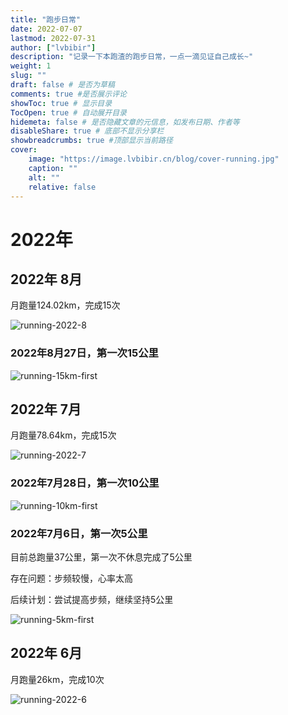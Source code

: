 ```yaml
---
title: "跑步日常" 
date: 2022-07-07 
lastmod: 2022-07-31
author: ["lvbibir"] 
description: "记录一下本跑渣的跑步日常，一点一滴见证自己成长~"
weight: 1 
slug: ""
draft: false # 是否为草稿
comments: true #是否展示评论
showToc: true # 显示目录
TocOpen: true # 自动展开目录
hidemeta: false # 是否隐藏文章的元信息，如发布日期、作者等
disableShare: true # 底部不显示分享栏
showbreadcrumbs: true #顶部显示当前路径
cover:
    image: "https://image.lvbibir.cn/blog/cover-running.jpg"
    caption: ""
    alt: ""
    relative: false
---
```


# 2022年

## 2022年 8月

月跑量124.02km，完成15次

![running-2022-8](https://image.lvbibir.cn/blog/running-2022-8.jpg)

### 2022年8月27日，第一次15公里

![running-15km-first](https://image.lvbibir.cn/blog/running-15km-first.jpg)

## 2022年 7月

月跑量78.64km，完成15次

![running-2022-7](https://image.lvbibir.cn/blog/running-2022-7.jpg)

### 2022年7月28日，第一次10公里

![running-10km-first](https://image.lvbibir.cn/blog/running-10km-first.jpg)


### 2022年7月6日，第一次5公里

目前总跑量37公里，第一次不休息完成了5公里

存在问题：步频较慢，心率太高

后续计划：尝试提高步频，继续坚持5公里

![running-5km-first](https://image.lvbibir.cn/blog/running-5km-first.jpg)

## 2022年 6月

月跑量26km，完成10次

![running-2022-6](https://image.lvbibir.cn/blog/running-2022-6.jpg)